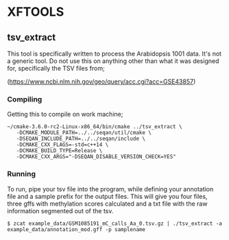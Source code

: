 # XFTOOLS

## tsv_extract

This tool is specifically written to process the Arabidopsis 1001 data. It's not a generic tool.
Do not use this on anything other than what it was designed for, specifically the TSV files from;

(https://www.ncbi.nlm.nih.gov/geo/query/acc.cgi?acc=GSE43857)

### Compiling

Getting this to compile on work machine;

```
~/cmake-3.6.0-rc2-Linux-x86_64/bin/cmake ../tsv_extract \
   -DCMAKE_MODULE_PATH=../../seqan/util/cmake \
   -DSEQAN_INCLUDE_PATH=../../seqan/include \
   -DCMAKE_CXX_FLAGS=-std=c++14 \
   -DCMAKE_BUILD_TYPE=Release \
   -DCMAKE_CXX_ARGS="-DSEQAN_DISABLE_VERSION_CHECK=YES" 
```

### Running

To run, pipe your tsv file into the program, while defining your annotation file and a sample prefix 
for the output files. This will give you four files, three gffs with methylation scores calculated
and a txt file with the raw information segmented out of the tsv.

```
$ zcat example_data/GSM1085191_mC_calls_Aa_0.tsv.gz | ./tsv_extract -a example_data/annotation_mod.gff -p samplename
```

